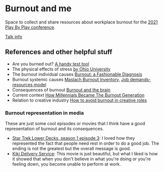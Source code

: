 # Burnout and me
Space to collect and share resources about workplace burnout for the [2021 Play By Play conference](https://playbyplay.co.nz/play-by-play-2021/).

[Talk info](https://playbyplay.co.nz/speakers/gabriela-roque-lopez-2021/)

## References and other helpful stuff
* Are you burned out? [A handy test tool](https://www.mindtools.com/pages/article/newTCS_08.htm)
* The physical effects of stress [by Ohio University](https://onlinemasters.ohio.edu/blog/the-physical-effects-of-stress/)
* The burnout individual causes [Burnout: a Fashionable Diagnosis](https://www.ncbi.nlm.nih.gov/pmc/articles/PMC3230825/)
* Burnout systemic causes [Maslach Burnout Inventory](https://www.mindgarden.com/117-maslach-burnout-inventory-mbi), [Job demands-resources model](https://en.wikipedia.org/wiki/Job_demands-resources_model)
* Consequences of burnout [Burnout and the brain](https://www.psychologicalscience.org/observer/burnout-and-the-brain)
* Current context [How Millennials Became The Burnout Generation](https://www.buzzfeednews.com/article/annehelenpetersen/millennials-burnout-generation-debt-work)
* Relation to creative industry [How to avoid burnout in creative roles](https://www.glossrecruitment.com/how-to-avoid-burnout-in-creative-roles/)

### Burnout representation in media

These are just some cool episodes or movies that I think have a good representation of burnout and its consequences.

* [Star Trek Lower Decks, season 1 episode 3](https://www.imdb.com/title/tt9207520/?ref_=ttep_ep3): I loved how they represented the fact that people need rest in order to do a good job. The ending is not the greatest but the overall message is good.
* [Kiki Delivery Service](https://www.imdb.com/title/tt0097814/?ref_=nv_sr_srsg_0): This movie is just beautiful, but what I liked is how it showed that when you don't believe in what you're doing or you're feeling down, you become unable to perform at work.
